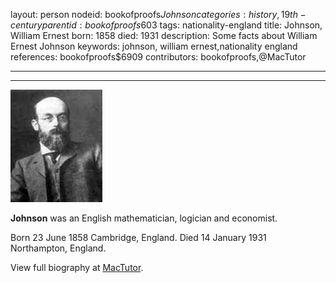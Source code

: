layout: person
nodeid: bookofproofs$Johnson
categories: history,19th-century
parentid: bookofproofs$603
tags: nationality-england
title: Johnson, William Ernest
born: 1858
died: 1931
description: Some facts about William Ernest Johnson
keywords: johnson, william ernest,nationality england
references: bookofproofs$6909
contributors: bookofproofs,@MacTutor

---


---

![Johnson.jpg](https://github.com/bookofproofs/bookofproofs.github.io/blob/main/_sources/_assets/images/portraits/Johnson.jpg?raw=true)

**Johnson** was an English mathematician, logician and economist.

Born 23 June 1858 Cambridge, England. Died 14 January 1931 Northampton, England.


View full biography at [MacTutor](https://mathshistory.st-andrews.ac.uk/Biographies/Johnson/).